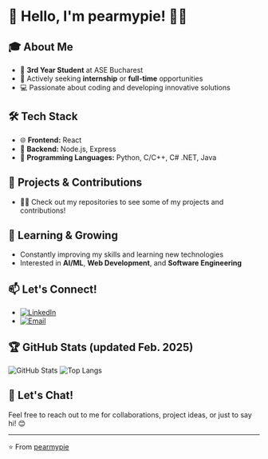 # 👋 Hello, I'm pearmypie! 🍐🥧

## 🎓 About Me
- 🏫 **3rd Year Student** at ASE Bucharest
- 💼 Actively seeking **internship** or **full-time** opportunities
- 💻 Passionate about coding and developing innovative solutions

## 🛠️ Tech Stack
- 🌐 **Frontend:** React
- 📡 **Backend:** Node.js, Express
- 🐍 **Programming Languages:** Python, C/C++, C# .NET, Java

## 🚀 Projects & Contributions
- 🧑‍💻 Check out my repositories to see some of my projects and contributions!

## 🌱 Learning & Growing
- Constantly improving my skills and learning new technologies
- Interested in **AI/ML**, **Web Development**, and **Software Engineering**

## 📫 Let's Connect!
- [![LinkedIn](https://img.shields.io/badge/LinkedIn-blue?style=flat&logo=linkedin)](https://www.linkedin.com/in/ioan-alexandru-catana/)
- [![Email](https://img.shields.io/badge/Email-D14836?style=flat&logo=gmail&logoColor=white)](mailto:ioancatana313@gmail.com)

## 🏆 GitHub Stats (updated Feb. 2025)
![GitHub Stats](https://github-readme-stats.vercel.app/api?username=pearmypie&show_icons=true&theme=radical)
![Top Langs](https://github-readme-stats.vercel.app/api/top-langs/?username=pearmypie&layout=compact&theme=radical)

## 💬 Let's Chat!
Feel free to reach out to me for collaborations, project ideas, or just to say hi! 😊

---

⭐️ From [pearmypie](https://github.com/pearmypie)

<!---
pearmypie/pearmypie is a ✨ special ✨ repository because its `README.md` (this file) appears on your GitHub profile.
You can click the Preview link to take a look at your changes.
--->
